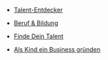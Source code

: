 
* [Talent-Entdecker](https://mein-talentespiegel.de/talent-entdecker/)

* [Beruf & Bildung](https://de.wikihow.com/Kategorie:Beruf-%26-Bildung)

* [Finde Dein Talent](https://de.wikihow.com/Finde-dein-Talent)

* [Als Kind ein Business gründen](https://de.wikihow.com/Als-Kind-ein-Business-gr%C3%BCnden)
